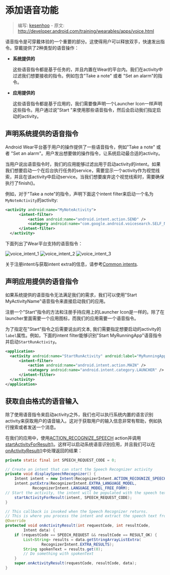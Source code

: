 # 添加语音功能

> 编写: [kesenhoo](https://github.com/kesenhoo) - 原文: <http://developer.android.com/training/wearables/apps/voice.html>

语音指令是可穿戴体验的一个重要的部分。这使得用户可以释放双手，快速发出指令。穿戴提供了2种类型的语音操作：

* **系统提供的**

  这些语音指令都是基于任务的，并且内置在Wear的平台内。我们在activity中过滤我们想要接收的指令。例如包含"Take a note" 或者 "Set an alarm"的指令。

* **应用提供的**

  这些语音指令都是基于应用的，我们需要像声明一个Launcher Icon一样声明这些指令。用户通过说"Start "来使用那些语音指令，然后会启动我们指定启动的activity。

## 声明系统提供的语音指令

Android Wear平台基于用户的操作提供了一些语音指令，例如"Take a note" 或者 "Set an alarm"。用户发出想要做的操作指令，让系统启动最合适的activity。

当用户说出语音指令时，我们的应用能够过滤出用于启动activity的intent。如果我们想要启动一个在后台执行任务的service，需要显示一个activity作为视觉线索，并且在该activity中启动service。当我们想要废弃这个视觉线索时，需要确保执行了finish()。

例如，对于"Take a note"的指令，声明下面这个intent filter来启动一个名为`MyNoteActivity`的activity:

```xml
<activity android:name="MyNoteActivity">
      <intent-filter>
          <action android:name="android.intent.action.SEND" />
          <category android:name="com.google.android.voicesearch.SELF_NOTE" />
      </intent-filter>
  </activity>
```

下面列出了Wear平台支持的语音指令：

![voice_intent_1](voice_intent_1.png)
![voice_intent_2](voice_intent_2.png)
![voice_intent_3](voice_intent_3.png)

关于注册intent与获取intent extra的信息，请参考[Common intents](http://developer.android.com/guide/components/intents-common.html).

## 声明应用提供的语音指令

如果系统提供的语音指令无法满足我们的需求，我们可以使用"Start MyActivityName"语音指令来直接启动我们的应用。

注册一个"Start"指令的方法和注册手持应用上的Launcher Icon是一样的。除了在launcher里面需要一个应用图标，而我们的应用需要一个语音指令。

为了指定在"Start"指令之后需要说出的文本, 我们需要指定想要启动的activity的`label`属性。例如，下面的intent filter能够识别"Start MyRunningApp"语音指令并启动`StartRunActivity`。

```xml
<application>
  <activity android:name="StartRunActivity" android:label="MyRunningApp">
      <intent-filter>
          <action android:name="android.intent.action.MAIN" />
          <category android:name="android.intent.category.LAUNCHER" />
      </intent-filter>
  </activity>
</application>
```

## 获取自由格式的语音输入

除了使用语音指令来启动activity之外，我们也可以执行系统内置的语言识别activity来获取用户的语音输入。这对于获取用户的输入信息非常有帮助，例如执行搜索或者发送一个消息。

在我们的应用中，使用[ACTION_RECOGNIZE_SPEECH](http://developer.android.com/reference/android/speech/RecognizerIntent.html#ACTION_RECOGNIZE_SPEECH) action并调用<a href="http://developer.android.com/reference/android/app/Activity.html#startActivityForResult(android.content.Intent, int)">startActivityForResult()</a>。这样可以启动系统语音识别应用，并且我们可以在<a href="http://developer.android.com/reference/android/app/Activity.html#onActivityResult(int, int, android.content.Intent)">onActivityResult()</a>中处理返回的结果：

```java
private static final int SPEECH_REQUEST_CODE = 0;

// Create an intent that can start the Speech Recognizer activity
private void displaySpeechRecognizer() {
    Intent intent = new Intent(RecognizerIntent.ACTION_RECOGNIZE_SPEECH);
    intent.putExtra(RecognizerIntent.EXTRA_LANGUAGE_MODEL,
            RecognizerIntent.LANGUAGE_MODEL_FREE_FORM);
// Start the activity, the intent will be populated with the speech text
    startActivityForResult(intent, SPEECH_REQUEST_CODE);
}

// This callback is invoked when the Speech Recognizer returns.
// This is where you process the intent and extract the speech text from the intent.
@Override
protected void onActivityResult(int requestCode, int resultCode,
        Intent data) {
    if (requestCode == SPEECH_REQUEST && resultCode == RESULT_OK) {
        List<String> results = data.getStringArrayListExtra(
                RecognizerIntent.EXTRA_RESULTS);
        String spokenText = results.get(0);
        // Do something with spokenText
    }
    super.onActivityResult(requestCode, resultCode, data);
}
```
